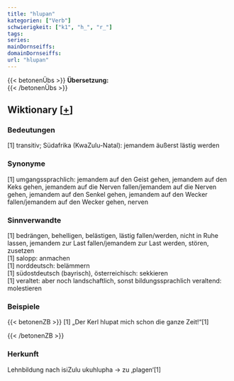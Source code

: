 ```yaml
---
title: "hlupan"
kategorien: ["Verb"]
schwierigkeit: ["k1", "h_", "r_"]
tags:
series:
mainDornseiffs:
domainDornseiffs:
url: "hlupan"
---
```


{{< betonenÜbs >}}
**Übersetzung:**  
{{< /betonenÜbs >}}

## Wiktionary [[+](https://de.wiktionary.org/wiki/hlupan)]

### Bedeutungen
[1] transitiv; Südafrika (KwaZulu-Natal): jemandem äußerst lästig werden  

### Synonyme
[1] umgangssprachlich: jemandem auf den Geist gehen, jemandem auf den Keks gehen, jemandem auf die Nerven fallen/jemandem auf die Nerven gehen, jemandem auf den Senkel gehen, jemandem auf den Wecker fallen/jemandem auf den Wecker gehen, nerven  

### Sinnverwandte
[1] bedrängen, behelligen, belästigen, lästig fallen/werden, nicht in Ruhe lassen, jemandem zur Last fallen/jemandem zur Last werden, stören, zusetzen  
[1] salopp: anmachen  
[1] norddeutsch: belämmern  
[1] südostdeutsch (bayrisch), österreichisch: sekkieren  
[1] veraltet: aber noch landschaftlich, sonst bildungssprachlich veraltend: molestieren  

### Beispiele
{{< betonenZB >}}
[1] „Der Kerl hlupat mich schon die ganze Zeit!“[1]  

{{< /betonenZB >}}
### Herkunft
Lehnbildung nach isiZulu ukuhlupha → zu ‚plagen‘[1]  


